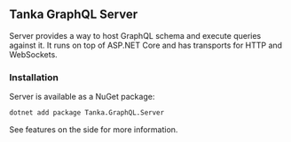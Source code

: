 ## Tanka GraphQL Server

Server provides a way to host GraphQL schema and execute queries against it. It runs on top
of ASP.NET Core and has transports for HTTP and WebSockets.

### Installation

Server is available as a NuGet package:

```bash
dotnet add package Tanka.GraphQL.Server
```

See features on the side for more information.